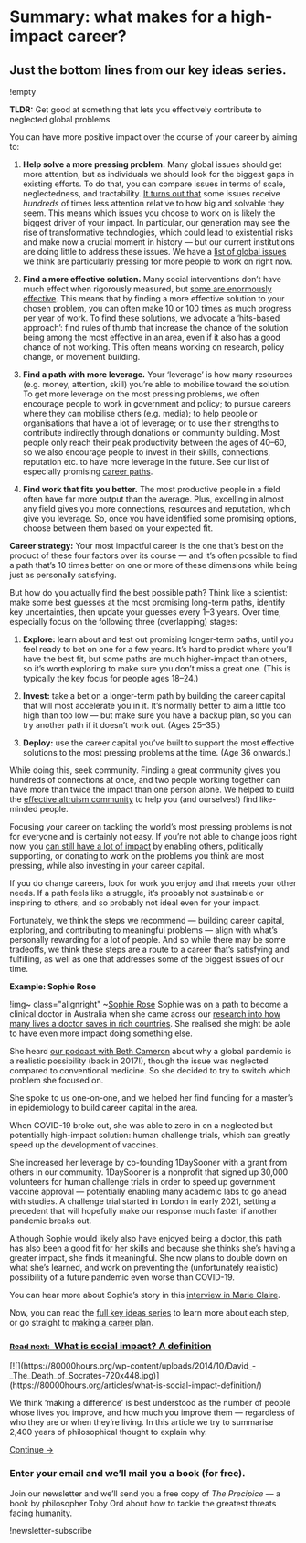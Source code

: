 # Summary: what makes for a high-impact career?
## Just the bottom lines from our key ideas series.
!empty

**TLDR:** Get good at something that lets you effectively contribute to neglected global problems.

You can have more positive impact over the course of your career by aiming to:

1. **Help solve a more pressing problem.** Many global issues should get more attention, but as individuals we should look for the biggest gaps in existing efforts. To do that, you can compare issues in terms of scale, neglectedness, and tractability. [It turns out that](https://80000hours.org/articles/your-choice-of-problem-is-crucial/) some issues receive _hundreds_ of times less attention relative to how big and solvable they seem. This means which issues you choose to work on is likely the biggest driver of your impact. In particular, our generation may see the rise of transformative technologies, which could lead to existential risks and make now a crucial moment in history — but our current institutions are doing little to address these issues. We have a [list of global issues](http://80000hours.org/problem-profiles/) we think are particularly pressing for more people to work on right now.

2. **Find a more effective solution.** Many social interventions don’t have much effect when rigorously measured, but [some are enormously effective](https://80000hours.org/articles/solutions/). This means that by finding a more effective solution to your chosen problem, you can often make 10 or 100 times as much progress per year of work. To find these solutions, we advocate a ‘hits-based approach’: find rules of thumb that increase the chance of the solution being among the most effective in an area, even if it also has a good chance of not working. This often means working on research, policy change, or movement building.

3. **Find a path with more leverage.** Your ‘leverage’ is how many resources (e.g. money, attention, skill) you’re able to mobilise toward the solution. To get more leverage on the most pressing problems, we often encourage people to work in government and policy; to pursue careers where they can mobilise others (e.g. media); to help people or organisations that have a lot of leverage; or to use their strengths to contribute indirectly through donations or community building. Most people only reach their peak productivity between the ages of 40–60, so we also encourage people to invest in their skills, connections, reputation etc. to have more leverage in the future. See our list of especially promising [career paths](https://80000hours.org/career-reviews/).

4. **Find work that fits you better.** The most productive people in a field often have far more output than the average. Plus, excelling in almost any field gives you more connections, resources and reputation, which give you leverage. So, once you have identified some promising options, choose between them based on your expected fit.


**Career strategy:** Your most impactful career is the one that’s best on the product of these four factors over its course — and it’s often possible to find a path that’s 10 times better on one or more of these dimensions while being just as personally satisfying.

But how do you actually find the best possible path? Think like a scientist: make some best guesses at the most promising long-term paths, identify key uncertainties, then update your guesses every 1–3 years. Over time, especially focus on the following three (overlapping) stages:

1. **Explore:** learn about and test out promising longer-term paths, until you feel ready to bet on one for a few years. It’s hard to predict where you’ll have the best fit, but some paths are much higher-impact than others, so it’s worth exploring to make sure you don’t miss a great one. (This is typically the key focus for people ages 18–24.)

2. **Invest:** take a bet on a longer-term path by building the career capital that will most accelerate you in it. It’s normally better to aim a little too high than too low — but make sure you have a backup plan, so you can try another path if it doesn’t work out. (Ages 25–35.)

3. **Deploy:** use the career capital you’ve built to support the most effective solutions to the most pressing problems at the time. (Age 36 onwards.)


While doing this, seek community. Finding a great community gives you hundreds of connections at once, and two people working together can have more than twice the impact than one person alone. We helped to build the [effective altruism community](/community/) to help you (and ourselves!) find like-minded people.

Focusing your career on tackling the world’s most pressing problems is not for everyone and is certainly not easy. If you’re not able to change jobs right now, you [can still have a lot of impact](https://80000hours.org/career-guide/making-a-difference/) by enabling others, politically supporting, or donating to work on the problems you think are most pressing, while also investing in your career capital.

If you do change careers, look for work you enjoy and that meets your other needs. If a path feels like a struggle, it’s probably not sustainable or inspiring to others, and so probably not ideal even for your impact.

Fortunately, we think the steps we recommend — building career capital, exploring, and contributing to meaningful problems — align with what’s personally rewarding for a lot of people. And so while there may be some tradeoffs, we think these steps are a route to a career that’s satisfying and fulfilling, as well as one that addresses some of the biggest issues of our time.

<div class="panel clearfix ">

**Example: Sophie Rose**

!img~ class="alignright" ~[Sophie Rose](/wp-content/uploads/2021/09/Sophie-Rose-2.png) Sophie was on a path to become a clinical doctor in Australia when she came across our [research into how many lives a doctor saves in rich countries](https://80000hours.org/2012/08/how-many-lives-does-a-doctor-save/). She realised she might be able to have even more impact doing something else.

She heard [our podcast with Beth Cameron](https://80000hours.org/podcast/episodes/beth-cameron-pandemic-preparedness/) about why a global pandemic is a realistic possibility (back in 2017!), though the issue was neglected compared to conventional medicine. So she decided to try to switch which problem she focused on.

She spoke to us one-on-one, and we helped her find funding for a master’s in epidemiology to build career capital in the area.

When COVID-19 broke out, she was able to zero in on a neglected but potentially high-impact solution: human challenge trials, which can greatly speed up the development of vaccines.

She increased her leverage by co-founding 1DaySooner with a grant from others in our community. 1DaySooner is a nonprofit that signed up 30,000 volunteers for human challenge trials in order to speed up government vaccine approval — potentially enabling many academic labs to go ahead with studies. A challenge trial started in London in early 2021, setting a precedent that will hopefully make our response much faster if another pandemic breaks out.

Although Sophie would likely also have enjoyed being a doctor, this path has also been a good fit for her skills and because she thinks she’s having a greater impact, she finds it meaningful. She now plans to double down on what she’s learned, and work on preventing the (unfortunately realistic) possibility of a future pandemic even worse than COVID-19.

You can hear more about Sophie’s story in this [interview in Marie Claire](https://www.marieclaire.co.uk/life/work/coronavirus-vaccine-human-challenge-trial-700793).

</div>

Now, you can read the [full key ideas series](/key-ideas/) to learn more about each step, or go straight to [making a career plan](/career-planning/process/).

<div class="tw--mt-6 tw--p-3 tw--pt-2 tw--bg-gray-lighter tw--rounded-md ">

### <a class="tw--text-off-black hover:tw--text-off-black hover:tw--no-underline focus:tw--text-off-black" href="https://80000hours.org/articles/what-is-social-impact-definition/"> <small>Read next: </small> What is social impact? A definition </a>

<div class="tw--grid xs:tw--grid-flow-col tw--gap-3"><div class="xs:tw--order-last tw--pt-1">
[![](https://80000hours.org/wp-content/uploads/2014/10/David_-_The_Death_of_Socrates-720x448.jpg)](https://80000hours.org/articles/what-is-social-impact-definition/)
</div>

<div><div class="tw--pb-3">

We think ‘making a difference’ is best understood as the number of people whose lives you improve, and how much you improve them — regardless of who they are or when they’re living. In this article we try to summarise 2,400 years of philosophical thought to explain why.

</div>

<div>
<a href="https://80000hours.org/articles/what-is-social-impact-definition/" class="btn btn-primary">Continue →</a>
</div>

</div>

</div>

</div>

<div class="well bg-gray-lighter margin-bottom margin-top padding-top-small padding-bottom-small">

### Enter your email and we’ll mail you a book (for free).

Join our newsletter and we’ll send you a free copy of _The Precipice_ — a book by philosopher Toby Ord about how to tackle the greatest threats facing humanity.

!newsletter-subscribe

</div>
